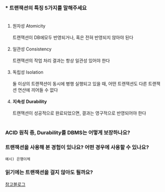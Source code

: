 ### * 트랜잭션의 특징 5가지를 말해주세요 </br> </br>

1. 원자성 Atomicity </br> </br>
   트랜잭션이 DB에모두 반영되거나, 혹은 전혀 반영되지 않아야 된다  </br> </br>
2. 일관성 Consistency </br> </br>
   트랜잭션의 작업 처리 결과는 항상 일관성 있어야 한다 </br> </br>
3. 독립성 Isolation </br> </br>
   둘 이상의 트랜잭션이 동시에 병행 실행되고 있을 때, 어떤 트랜잭션도 다른 트랜잭션 연산에 끼어들 수 없다 </br> </br>
4. **지속성** **Durability** </br> </br>
   트랜잭션이 성공적으로 완료되었으면, 결과는 영구적으로 반영되어야 한다 </br> </br>


### ACID 원칙 중, Durability를 DBMS는 어떻게 보장하나요?


### 트랜잭션을 사용해 본 경험이 있나요? 어떤 경우에 사용할 수 있나요?
    예시) 은행이체

### 읽기에는 트랜잭션을 걸지 않아도 될까요?
   

[참고블로그](https://velog.io/@dbghwns11/CS-%EC%A0%95%EB%A6%AC-13)
